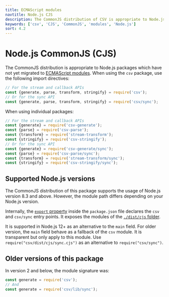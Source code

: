 ```yaml
---
title: ECMAScript modules
navtitle: Node.js CJS
description: The CommonJS distribution of CSV is appropriate to Node.js packages which have not yet migrated to ECMAScript modules.
keywords: ['csv', 'CJS', 'CommonJS', 'modules', 'Node.js']
sort: 4.2
---
```


# Node.js CommonJS (CJS)

The CommonJS distribution is appropriate to Node.js packages which have not yet migrated to [ECMAScript modules](/project/distributions/nodejs_esm/). When using the `csv` package, use the following import directives:

```js
// For the stream and callback APIs
const {generate, parse, transform, stringify} = require('csv');
// Or for the sync API
const {generate, parse, transform, stringify} = require('csv/sync');
```

When using individual packages:

```js
// For the stream and callback APIs
const {generate} = require('csv-generate');
const {parse} = require('csv-parse');
const {transform} = require('stream-transform');
const {stringify} = require('csv-stringify');
// Or for the sync API
const {generate} = require('csv-generate/sync');
const {parse} = require('csv-parse/sync');
const {transform} = require('stream-transform/sync');
const {stringify} = require('csv-stringify/sync');
```

## Supported Node.js versions

The CommonJS distribution of this package supports the usage of Node.js version 8.3 and above. However, the module path differs depending on your Node.js version.

Internally, the [`export` property](https://nodejs.org/api/packages.html#packages_exports) inside the `package.json` file declares the `csv` and `csv/sync` entry points. It exposes the modules of the [`./dist/cjs` folder](https://github.com/adaltas/node-csv/tree/master/packages/csv/lib).

It is supported in Node.js 12+ as an alternative to the `main` field. For older version, the `main` field behave as a fallback of the `csv` module. It is transparent but only apply to this module. Use `require("csv/dist/cjs/sync.cjs")` as an alternative to `require("csv/sync")`.

## Older versions of this package

In version 2 and below, the module signature was:

```js
const generate = require('csv');
// And
const generate = require('csv/lib/sync');
```
